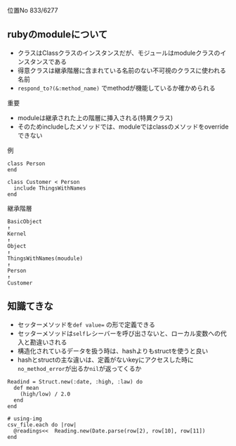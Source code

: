位置No 833/6277
## rubyのmoduleについて

- クラスはClassクラスのインスタンスだが、モジュールはmoduleクラスのインスタンスである
- 得意クラスは継承階層に含まれている名前のない不可視のクラスに使われる名前
- `respond_to?(&:method_name)` でmethodが機能しているか確かめられる

重要
- moduleは継承された上の階層に挿入される(特異クラス)
- そのためincludeしたメソッドでは、moduleではclassのメソッドをoverrideできない

例
```
class Person
end

class Customer < Person
  include ThingsWithNames
end
```

継承階層

```
BasicObject
↑
Kernel
↑
Object
↑
ThingsWithNames(moudule)
↑
Person
↑
Customer
```

## 知識てきな

- セッターメソッドを`def value=` の形で定義できる
- セッターメソッドは`self`レシーバーを呼び出さないと、ローカル変数への代入と勘違いされる
- 構造化されているデータを扱う時は、hashよりもstructを使うと良い
- hashとstructの主な違いは、定義がないkeyにアクセスした時に`no_method_error`が出るか`nil`が返ってくるか

```
Readind = Struct.new(:date, :high, :law) do
  def mean
    (high/low) / 2.0
  end
end

# using-img
csv_file.each do |row|
  @readings<<  Reading.new(Date.parse(row[2), row[10], row[11])
end

```
